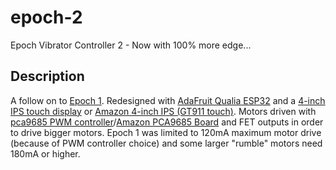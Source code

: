 # epoch-2
Epoch Vibrator Controller 2 - Now with 100% more edge...

## Description
A follow on to [Epoch 1](https://github.com/CircuitMonkey/epoch).  Redesigned with [AdaFruit Qualia ESP32](https://www.adafruit.com/product/5800) and a [4-inch IPS touch display](https://www.adafruit.com/product/5826) or [Amazon 4-inch IPS (GT911 touch)](https://www.amazon.com/dp/B0D9H3HWR3).  Motors driven with [pca9685 PWM controller](https://learn.adafruit.com/adafruit-16-channel-pwm-servo-hat-for-raspberry-pi)/[Amazon PCA9685 Board](https://www.amazon.com/dp/B0D73811V8) and FET outputs in order to drive bigger motors.  Epoch 1 was limited to 120mA maximum motor drive (because of PWM controller choice) and some larger "rumble" motors need 180mA or higher.
